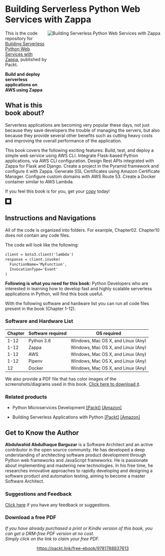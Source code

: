 


# Building Serverless Python Web Services with Zappa

<a href="https://www.packtpub.com/application-development/building-serverless-python-web-services-zappa?utm_source=github&utm_medium=repository&utm_campaign=9781788837613 "><img src="https://static.packt-cdn.com/products/9781788837613/cover/smaller" alt="Building Serverless Python Web Services with Zappa" height="256px" align="right"></a>

This is the code repository for [Building Serverless Python Web Services with Zappa](https://www.packtpub.com/application-development/building-serverless-python-web-services-zappa?utm_source=github&utm_medium=repository&utm_campaign=9781788837613 ), published by Packt.

**Build and deploy serverless applications on AWS using Zappa**

## What is this book about?
Serverless applications are becoming very popular these days, not just because they save developers the trouble of managing the servers, but also because they provide several other benefits such as cutting heavy costs and improving the overall performance of the application.

This book covers the following exciting features:
Build, test, and deploy a simple web service using AWS CLI. 
Integrate Flask-based Python applications, via AWS CLI configuration. 
Design Rest APIs integrated with Zappa for Flask and Django. 
Create a project in the Pyramid framework and configure it with Zappa. 
Generate SSL Certificates using Amazon Certificate Manager. 
Configure custom domains with AWS Route 53. 
Create a Docker container similar to AWS Lambda. 

If you feel this book is for you, get your [copy](https://www.amazon.com/dp/1788837614) today!

<a href="https://www.packtpub.com/?utm_source=github&utm_medium=banner&utm_campaign=GitHubBanner"><img src="https://raw.githubusercontent.com/PacktPublishing/GitHub/master/GitHub.png" 
alt="https://www.packtpub.com/" border="5" /></a>

## Instructions and Navigations
All of the code is organized into folders. For example, Chapter02.
Chapter10 does not contain any code files.

The code will look like the following:
```
client = boto3.client('lambda')
response = client.invoke(
  FunctionName='MyFunction',
  InvocationType='Event'
)
```

**Following is what you need for this book:**
Python Developers who are interested in learning how to develop fast and highly scalable serverless applications in Python, will find this book useful.

With the following software and hardware list you can run all code files present in the book (Chapter 1-12).
### Software and Hardware List
| Chapter | Software required | OS required |
| -------- | ------------------------------------ | ----------------------------------- |
| 1-12 | Python 3.6 | Windows, Mac OS X, and Linux (Any) |
| 1-12 | Zappa | Windows, Mac OS X, and Linux (Any) |
| 1-12 | AWS | Windows, Mac OS X, and Linux (Any) |
| 1-12 | Pipenv | Windows, Mac OS X, and Linux (Any) |
| 12 | Docker | Windows, Mac OS X, and Linux (Any) |

We also provide a PDF file that has color images of the screenshots/diagrams used in this book. [Click here to download it](https://www.packtpub.com/sites/default/files/downloads/BuildingServerlessPythonWebServiceswithZappa_ColorImages.pdf).

### Related products
* Python Microservices Development [[Packt]](https://www.packtpub.com/web-development/python-microservices-development?utm_source=github&utm_medium=repository&utm_campaign=) [[Amazon]](https://www.amazon.com/dp/1785881116)

* Building Serverless Applications with Python [[Packt]](https://www.packtpub.com/application-development/building-serverless-applications-python?utm_source=github&utm_medium=repository&utm_campaign=9781787288676 ) [[Amazon]](https://www.amazon.com/dp/1787288676)


## Get to Know the Author
**Abdulwahid Abdulhaque Barguzar**
is a Software Architect and an active contributor in the open source community. He has developed a deep understanding of architecting software product development through Python web frameworks and JavaScript frameworks. He is passionate about implementing and mastering new technologies. In his free time, he researches innovative approaches to rapidly developing and designing a software product and automation testing, aiming to become a master Software Architect.

### Suggestions and Feedback
[Click here](https://docs.google.com/forms/d/e/1FAIpQLSdy7dATC6QmEL81FIUuymZ0Wy9vH1jHkvpY57OiMeKGqib_Ow/viewform) if you have any feedback or suggestions.
### Download a free PDF

 <i>If you have already purchased a print or Kindle version of this book, you can get a DRM-free PDF version at no cost.<br>Simply click on the link to claim your free PDF.</i>
<p align="center"> <a href="https://packt.link/free-ebook/9781788837613">https://packt.link/free-ebook/9781788837613 </a> </p>